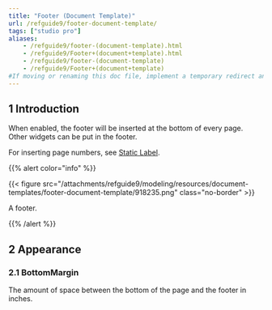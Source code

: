 ```yaml
---
title: "Footer (Document Template)"
url: /refguide9/footer-document-template/
tags: ["studio pro"]
aliases:
    - /refguide9/footer-(document-template).html
    - /refguide9/Footer+(document+template).html
    - /refguide9/footer-(document-template)
    - /refguide9/Footer+(document+template)
#If moving or renaming this doc file, implement a temporary redirect and let the respective team know they should update the URL in the product. See Mapping to Products for more details.
---
```


## 1 Introduction

When enabled, the footer will be inserted at the bottom of every page. Other widgets can be put in the footer.

For inserting page numbers, see [Static Label](/refguide9/static-label-document-template/).

{{% alert color="info" %}}

{{< figure src="/attachments/refguide9/modeling/resources/document-templates/footer-document-template/918235.png" class="no-border" >}}

A footer.

{{% /alert %}}

## 2 Appearance

### 2.1 BottomMargin

The amount of space between the bottom of the page and the footer in inches.
